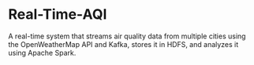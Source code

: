 # Real-Time-AQI
A real-time system that streams air quality data from multiple cities using the OpenWeatherMap API and Kafka, stores it in HDFS, and analyzes it using Apache Spark.

